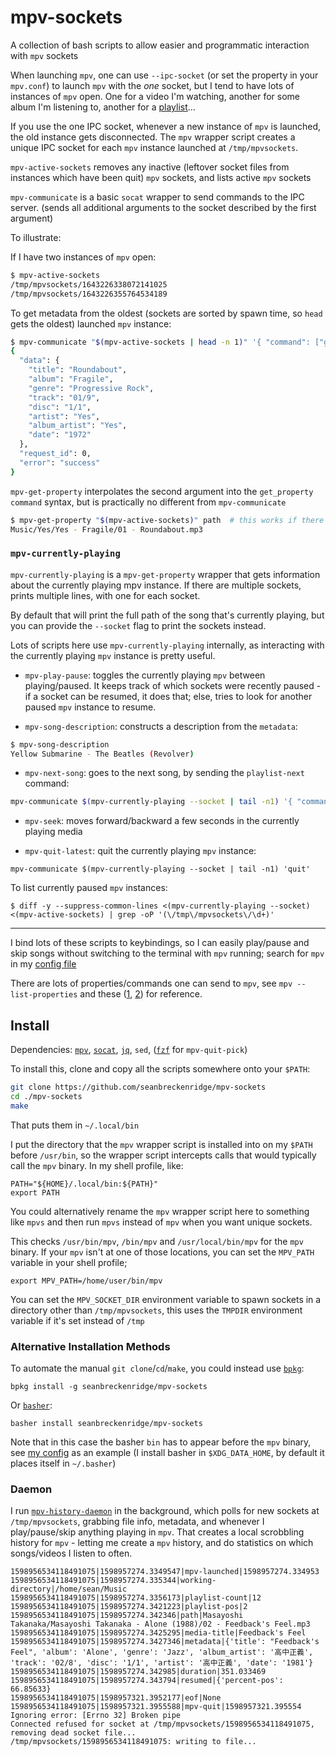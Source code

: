 # mpv-sockets

A collection of bash scripts to allow easier and programmatic interaction with `mpv` sockets

When launching `mpv`, one can use `--ipc-socket` (or set the property in your `mpv.conf`) to launch `mpv` with the _one_ socket, but I tend to have lots of instances of `mpv` open. One for a video I'm watching, another for some album I'm listening to, another for a [playlist](https://github.com/seanbreckenridge/plaintext-playlist)...

If you use the one IPC socket, whenever a new instance of `mpv` is launched, the old instance gets disconnected. The `mpv` wrapper script creates a unique IPC socket for each `mpv` instance launched at `/tmp/mpvsockets`.

`mpv-active-sockets` removes any inactive (leftover socket files from instances which have been quit) `mpv` sockets, and lists active `mpv` sockets

`mpv-communicate` is a basic `socat` wrapper to send commands to the IPC server. (sends all additional arguments to the socket described by the first argument)

To illustrate:

If I have two instances of `mpv` open:

```bash
$ mpv-active-sockets
/tmp/mpvsockets/1643226338072141025
/tmp/mpvsockets/1643226355764534189
```

To get metadata from the oldest (sockets are sorted by spawn time, so `head` gets the oldest) launched `mpv` instance:

```bash
$ mpv-communicate "$(mpv-active-sockets | head -n 1)" '{ "command": ["get_property", "metadata"] }' | jq
{
  "data": {
    "title": "Roundabout",
    "album": "Fragile",
    "genre": "Progressive Rock",
    "track": "01/9",
    "disc": "1/1",
    "artist": "Yes",
    "album_artist": "Yes",
    "date": "1972"
  },
  "request_id": 0,
  "error": "success"
}
```

`mpv-get-property` interpolates the second argument into the `get_property` `command` syntax, but is practically no different from `mpv-communicate`

```bash
$ mpv-get-property "$(mpv-active-sockets)" path  # this works if there's only one instance of mpv active
Music/Yes/Yes - Fragile/01 - Roundabout.mp3
```

### `mpv-currently-playing`

`mpv-currently-playing` is a `mpv-get-property` wrapper that gets information about the currently playing mpv instance. If there are multiple sockets, prints multiple lines, with one for each socket.

By default that will print the full path of the song that's currently playing, but you can provide the `--socket` flag to print the sockets instead.

Lots of scripts here use `mpv-currently-playing` internally, as interacting with the currently playing `mpv` instance is pretty useful.

- `mpv-play-pause`: toggles the currently playing `mpv` between playing/paused. It keeps track of which sockets were recently paused - if a socket can be resumed, it does that; else, tries to look for another paused `mpv` instance to resume.

- `mpv-song-description`: constructs a description from the `metadata`:

```bash
$ mpv-song-description
Yellow Submarine - The Beatles (Revolver)
```

- `mpv-next-song`: goes to the next song, by sending the `playlist-next` command:

```bash
mpv-communicate $(mpv-currently-playing --socket | tail -n1) '{ "command": ["playlist-next"] }'
```

- `mpv-seek`: moves forward/backward a few seconds in the currently playing media

- `mpv-quit-latest`: quit the currently playing `mpv` instance:

```
mpv-communicate $(mpv-currently-playing --socket | tail -n1) 'quit'
```

To list currently paused `mpv` instances:

`$ diff -y --suppress-common-lines <(mpv-currently-playing --socket) <(mpv-active-sockets) | grep -oP '(\/tmp\/mpvsockets\/\d+)'`

---

I bind lots of these scripts to keybindings, so I can easily play/pause and skip songs without switching to the terminal with `mpv` running; search for `mpv` in my [config file](https://sean.fish/d/i3/config?dark)

There are lots of properties/commands one can send to `mpv`, see `mpv --list-properties` and these ([1](https://stackoverflow.com/q/35013075/9348376), [2](https://stackoverflow.com/q/62582594/9348376)) for reference.

## Install

Dependencies: [`mpv`](https://mpv.io/), [`socat`](https://linux.die.net/man/1/socat), [`jq`](https://github.com/stedolan/jq), `sed`, ([`fzf`](https://github.com/junegunn/fzf) for `mpv-quit-pick`)

To install this, clone and copy all the scripts somewhere onto your `$PATH`:

```bash
git clone https://github.com/seanbreckenridge/mpv-sockets
cd ./mpv-sockets
make
```

That puts them in `~/.local/bin`

I put the directory that the `mpv` wrapper script is installed into on my `$PATH` before `/usr/bin`, so the wrapper script intercepts calls that would typically call the `mpv` binary. In my shell profile, like:

```
PATH="${HOME}/.local/bin:${PATH}"
export PATH
```

You could alternatively rename the `mpv` wrapper script here to something like `mpvs` and then run `mpvs` instead of `mpv` when you want unique sockets.

This checks `/usr/bin/mpv`, `/bin/mpv` and `/usr/local/bin/mpv` for the `mpv` binary. If your `mpv` isn't at one of those locations, you can set the `MPV_PATH` variable in your shell profile;

```
export MPV_PATH=/home/user/bin/mpv
```

You can set the `MPV_SOCKET_DIR` environment variable to spawn sockets in a directory other than `/tmp/mpvsockets`, this uses the `TMPDIR` environment variable if it's set instead of `/tmp`

### Alternative Installation Methods

To automate the manual `git clone`/`cd`/`make`, you could instead use [`bpkg`](https://github.com/bpkg/bpkg):

```
bpkg install -g seanbreckenridge/mpv-sockets
```

Or [`basher`](https://github.com/basherpm/basher):

```
basher install seanbreckenridge/mpv-sockets
```

Note that in this case the basher `bin` has to appear before the `mpv` binary, see [my config](https://github.com/seanbreckenridge/dotfiles/blob/50fdef99d8e5343181cc68abe1a9fc0f941a0cad/.profile#L59-L60) as an example (I install basher in `$XDG_DATA_HOME`, by default it places itself in `~/.basher`)

### Daemon

I run [`mpv-history-daemon`](https://github.com/seanbreckenridge/mpv-history-daemon) in the background, which polls for new sockets at `/tmp/mpvsockets`, grabbing file info, metadata, and whenever I play/pause/skip anything playing in `mpv`. That creates a local scrobbling history for `mpv` - letting me create a `mpv` history, and do statistics on which songs/videos I listen to often.

```
1598956534118491075|1598957274.3349547|mpv-launched|1598957274.334953
1598956534118491075|1598957274.335344|working-directory|/home/sean/Music
1598956534118491075|1598957274.3356173|playlist-count|12
1598956534118491075|1598957274.3421223|playlist-pos|2
1598956534118491075|1598957274.342346|path|Masayoshi Takanaka/Masayoshi Takanaka - Alone (1988)/02 - Feedback's Feel.mp3
1598956534118491075|1598957274.3425295|media-title|Feedback's Feel
1598956534118491075|1598957274.3427346|metadata|{'title': "Feedback's Feel", 'album': 'Alone', 'genre': 'Jazz', 'album_artist': '高中正義', 'track': '02/8', 'disc': '1/1', 'artist': '高中正義', 'date': '1981'}
1598956534118491075|1598957274.342985|duration|351.033469
1598956534118491075|1598957274.343794|resumed|{'percent-pos': 66.85633}
1598956534118491075|1598957321.3952177|eof|None
1598956534118491075|1598957321.3955588|mpv-quit|1598957321.395554
Ignoring error: [Errno 32] Broken pipe
Connected refused for socket at /tmp/mpvsockets/1598956534118491075, removing dead socket file...
/tmp/mpvsockets/1598956534118491075: writing to file...
```
